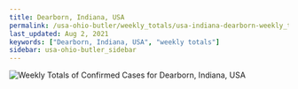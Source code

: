 ```yaml
---
title: Dearborn, Indiana, USA
permalink: /usa-ohio-butler/weekly_totals/usa-indiana-dearborn-weekly_totals.html
last_updated: Aug 2, 2021
keywords: ["Dearborn, Indiana, USA", "weekly totals"]
sidebar: usa-ohio-butler_sidebar
---
```


![Weekly Totals of Confirmed Cases for Dearborn, Indiana, USA](/covid_tracker/images/graphs/usa-indiana-dearborn-weekly_totals_graph.png)
